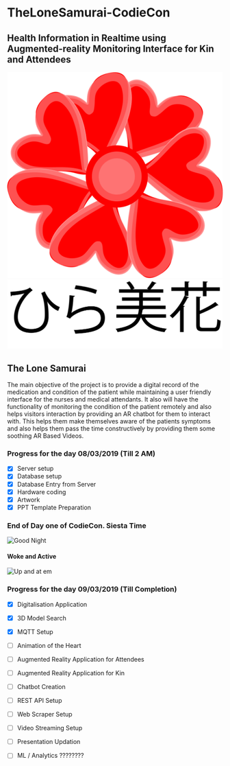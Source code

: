 # TheLoneSamurai-CodieCon

## Health Information in Realtime using Augmented-reality Monitoring Interface for Kin and Attendees
![HIRA MIKA, The Common Beautiful Flower](/Artwork/LOGO.png)
![HIRA MIKA, The Common Beautiful Flower](/Artwork/Title.png)
## The Lone Samurai
The main objective of the project is to provide a digital record of the medication and condition of the patient while maintaining a user friendly interface for the nurses and medical attendants. It also will have the functionality of monitoring the condition of the patient remotely and also helps visitors interaction by providing an AR chatbot for them to interact with. This helps them make themselves aware of the patients symptoms and also helps them pass the time constructively by providing them some soothing AR Based Videos.
### Progress for the day 08/03/2019 (Till 2 AM)
 - [X] Server setup
 - [X] Database setup
 - [X] Database Entry from Server
 - [X] Hardware coding
 - [X] Artwork
 - [X] PPT Template Preparation
 
### End of Day one of CodieCon. Siesta Time
![Good Night](https://media1.tenor.com/images/c8831e6d64bf221a54a2aafef367248d/tenor.gif?itemid=8925673 "Good Night")
#### Woke and Active
![Up and at em](https://media1.tenor.com/images/6ae1c49e69cfc8d6eb2d105aa9a5b8ed/tenor.gif?itemid=4184916 "RIP Stephen Hillenberg")
### Progress for the day 09/03/2019 (Till Completion)
 - [X] Digitalisation Application
 - [X] 3D Model Search
 - [X] MQTT Setup
 - [ ] Animation of the Heart
 - [ ] Augmented Reality Application for Attendees
 - [ ] Augmented Reality Application for Kin
 - [ ] Chatbot Creation
 - [ ] REST API Setup
 - [ ] Web Scraper Setup
 - [ ] Video Streaming Setup
 - [ ] Presentation Updation
 - [ ] ML / Analytics ????????
 


